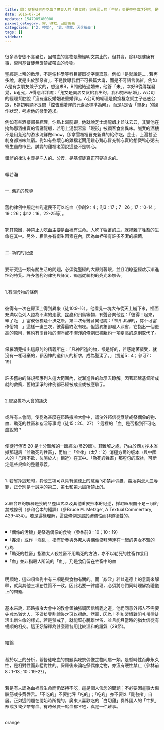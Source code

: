 ```yaml
---
title: 問：基督徒可否吃血？廣東人的「白切雞」與外國人的「牛扒」都要帶些血才好吃，是否亦要禁戒不吃？ (轉貼)
date: 2016-07-14
updated: 1547985380000
pixnet_category: 罪、得救、因信稱義
categories: ['2. 神學', '罪、得救、因信稱義']
tags: []
sidebar: 
---
```


<br/>很多基督徒不食豬紅，因帶血的食物是聖經明文禁止的。但其實，除非是健康有事，否則基督徒無須禁戒帶血的食物。<br/><br/>聖經是上帝的啟示，不是像科學等科目能單從字義取意。例如「是就說是….. 若再多說，就是出於那惡者」，不是教導我們不可長篇大論，而是不可語言偽術。例如A是有女朋友兼子女的，想追求B，B問他結過婚未，他答「未」。幸好B從傳媒發覺，B追究，A得意洋洋說：「兒女是同居女友給我生的，我和她未結婚」，A公司的經理幫腔說「沒有違反婚姻法重婚罪」。A公司的經理是偷換概念幫主子迷惑公眾，B當初明顯不是問「控告重婚罪的元素及標準為何」，而是A是否「單身」的操作狀況，考慮他的戀愛追求。<br/><br/>例如有些酒樓部長經理，你點上湯龍蝦，他就說芝士焗龍蝦才好味云云，其實他在掩飾那酒樓賣的雪藏龍蝦，若用上湯製容易「現形」被顧客食出異味。誠實的酒樓不是用魚池的游水海鮮做show，卻拿雪櫃裡冒充新鮮的給你吃，芝士、上湯甚至刺身都滋味無窮。例如有些壞心的雞檔老闆用雞心鵝心冒充鸭心賣給想煲鸭心粥去寄生蟲的市民，誠實的雞檔老闆說這些不是鸭心。<br/><br/>錯誤的律法主義是吃人的。公義，是基督徒真正可要追求的。<br/><br/><br/><!--more-->賴若瀚<br/><br/><br/>一. 舊約的教導<br/><br/><br/>    舊約律例中規定神的選民不可以吃血（參創9 : 4；利3 : 17；7 : 26；17 : 10-14；19 : 26；申12 : 16、22-25等）。<br/> <br/><br/>    究其原因，神禁止人吃血主要是血裡有生命。人吃了牲畜的血，就摻雜了牲畜的生命在其中。另外，相信亦有衛生因素在內，因為血裡帶有許多不潔的細菌。<br/><br/><br/>二. 新約的記述<br/><br/><br/>    要研究這一類有關生活的問題，必須從聖經的大原則著眼，並且明瞭聖經啟示漸進性的特質。許多舊約的律例與條文，都當從新約的亮光來解答。<br/><br/><br/>1.有關食物的條例<br/><br/><br/>    彼得有一次在房頂上得到異象（徒10:9-16）。他看見一塊大布從天上縋下來，裡面充滿以色列人認為不潔的走獸、昆蟲和飛鳥等物，有聲音向他說：「彼得！起來，宰了吃！」當彼彼猶疑不決之際，第二次有聲音向他說：「神所潔淨的，你不可當作俗物！」這樣一連三次，彼得最終沒有吃。但這異象卻發人深省，它指出一個更高的原則，舊約有關食物的潔淨或不潔淨的條例已被新約一項更高的原則取代了。<br/><br/><br/>    保羅清楚指出這原則的精義所在：「凡神所造的物，都是好的，若感謝著領受，就沒有一樣可棄的，都因神的道和人的祈求，成為聖潔了。」（提前5 : 4；參可7 : 19）<br/><br/><br/>    許多舊約的條規都應列入這大範圍內，從漸進性的啟示去瞭解。因著耶穌基督所成就的救贖，舊約潔淨的律例都已經被成全或被應驗了。<br/><br/><br/>2.耶路撒冷大會的議決<br/><br/><br/>    或許有人會問，使徒為甚麼在耶路撒冷大會中，議決外邦信徒應禁戒祭偶像的物、血、勒死的牲畜和姦淫等事呢（徒15 : 20、27）？這裡的「血」是否指到不可吃血說的？<br/><br/><br/>    使徒行傳15:20 是十分難解的一節經文(參29節)。其難解之處，乃由於西方抄本省掉那短語「並勒死的牲畜」，而加上「金律」（太7 : 12）消極方面的版本（與中國人的「己所不欲，勿施於人」相近）在其中。「勒死的牲畜」那短句的取捨，可斷定這些規條的整體意義。<br/><br/><br/>1. 若省掉這短句，其他三項可以具有道德上的意義 ?如禁拜偶像、姦淫與流人血等罪，正分別是十誡中的第二、第七和第六誡所禁止的。<br/><br/><br/>2.較合理的解釋是接納亞歷山大以及其他重要抄本的記述，採取四項而不是三項的禁戒條例（參和合本的繙譯）（參Bruce M. Metzger, A Textual Commentary, 429-434）。若是這樣理解，這些條例是屬於禮儀性而非道德性的。 <br/><br/><br/>◾「偶像的污穢」是祭過偶像的食物（參林前8 : 10；10 : 19）<br/>◾「姦淫」或作「淫亂」，指有份參與外邦人與偶像崇拜時連在一起的男女不雅的行為<br/>◾「勒死的牲畜」指猶太人殺牲畜不用勒死的方法，亦不以勒死的性畜作食用<br/>◾「血」並非指殺人所流的「血」，乃是食仍留在牲畜中的血<br/><br/><br/>    明顯地，這四項條例中有三項是與食物有關的。而「姦淫」若以道德上的意義來解釋，就與其他三項在性質不一致。因此若要一律處理，必須將它們同時理解為禮儀上的問題。<br/><br/><br/>    基本來說，耶路撒冷大會中的教會領袖強調因信稱義之道，他們同意外邦人不需要先成為猶太人，不須接受割禮後才可以得救。然而，因為上列的習慣難阻外邦信徒活出新生命的樣式，若是禁戒了，就能堅心脫離世俗，並且能與當時的猶太信徒有暢順的相交。這正好解釋為甚麼雅各用比較溫和的語氣（29節）。<br/><br/><br/>結論<br/><br/><br/>    基於以上的分析，基督徒吃血的問題與吃祭偶像之物同屬一類，是暫時性而非永久性，是相對性而非絕對性的。保羅後來論吃祭偶像之物，亦沒有硬性禁止（參林前 8 : 1-13 ; 10 : 19-22）。<br/><br/><br/>    若是有人認為血裡有生命而仍堅持不吃，這是個人信念的問題；不必要因這事大傷腦筋或多費唇舌。「不吃的」不要批評「吃的」；「吃的」亦不要以「剛強者」自居。正如這問題在開始時所提的，廣東人喜歡吃的「白切雞」與外國人的「牛扒」都或多或少帶有血。有時候要一點血都不吃，真是一件難事。 <br/><br/><br/>orange
